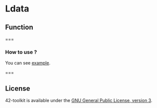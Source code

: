 Ldata
==========

## Function


===
### How to use ?

You can see [example](https://github.com/42School/42-toolkit/tree/master/examples/libc/ldata).

===
## License

42-toolkit is available under the [GNU General Public License, version 3](LICENSE).
